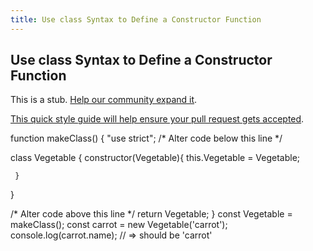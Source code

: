 ```yaml
---
title: Use class Syntax to Define a Constructor Function
---
```

## Use class Syntax to Define a Constructor Function

This is a stub. <a href='https://github.com/freecodecamp/guides/tree/master/src/pages/certifications/javascript-algorithms-and-data-structures/es6/use-class-syntax-to-define-a-constructor-function/index.md' target='_blank' rel='nofollow'>Help our community expand it</a>.

<a href='https://github.com/freecodecamp/guides/blob/master/README.md' target='_blank' rel='nofollow'>This quick style guide will help ensure your pull request gets accepted</a>.

<!-- The article goes here, in GitHub-flavored Markdown. Feel free to add YouTube videos, images, and CodePen/JSBin embeds  -->
function makeClass() {
  "use strict";
  /* Alter code below this line */

   class Vegetable {
     constructor(Vegetable){
       this.Vegetable = Vegetable;
  
     }
   }

    

  /* Alter code above this line */
  return Vegetable;
}
const Vegetable = makeClass();
const carrot = new Vegetable('carrot');
console.log(carrot.name); // => should be 'carrot'


